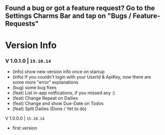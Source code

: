 ## Found a bug or got a feature request? Go to the Settings Charms Bar and tap on "Bugs / Feature-Requests"

# Version Info
### V 1.0.1.0  | `19.10.14`
- (info) show new version info once on startup
- (info) If you couldn't login with your UserId & ApiKey, now there are some more "error" explanations
- (bug) some bug fixes
- (feat) List in-app notfications, if you missed any :)
- (feat) Change Repeat on Dailies
- (feat) Change and show Due-Date on Todos
- (feat) Split Dailies (Done / Yet to do)

V 1.0.0.0 | `15.10.14`

- first version
